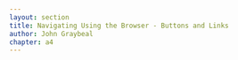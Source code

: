 ```yaml
---
layout: section
title: Navigating Using the Browser - Buttons and Links
author: John Graybeal
chapter: a4
---
```

